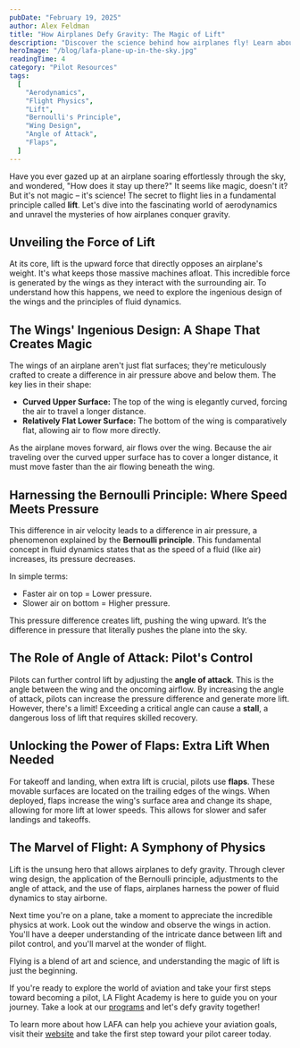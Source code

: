 ```yaml
---
pubDate: "February 19, 2025"
author: Alex Feldman
title: "How Airplanes Defy Gravity: The Magic of Lift"
description: "Discover the science behind how airplanes fly! Learn about lift, Bernoulli's principle, wing design, angle of attack, and flaps, and understand how these elements defy gravity."
heroImage: "/blog/lafa-plane-up-in-the-sky.jpg"
readingTime: 4
category: "Pilot Resources"
tags:
  [
    "Aerodynamics",
    "Flight Physics",
    "Lift",
    "Bernoulli's Principle",
    "Wing Design",
    "Angle of Attack",
    "Flaps",
  ]
---
```


Have you ever gazed up at an airplane soaring effortlessly through the sky, and wondered, "How does it stay up there?" It seems like magic, doesn't it? But it's not magic – it's science! The secret to flight lies in a fundamental principle called **lift**. Let's dive into the fascinating world of aerodynamics and unravel the mysteries of how airplanes conquer gravity.

## Unveiling the Force of Lift

At its core, lift is the upward force that directly opposes an airplane's weight. It's what keeps those massive machines afloat. This incredible force is generated by the wings as they interact with the surrounding air. To understand how this happens, we need to explore the ingenious design of the wings and the principles of fluid dynamics.

## The Wings' Ingenious Design: A Shape That Creates Magic

The wings of an airplane aren't just flat surfaces; they're meticulously crafted to create a difference in air pressure above and below them. The key lies in their shape:

- **Curved Upper Surface:** The top of the wing is elegantly curved, forcing the air to travel a longer distance.
- **Relatively Flat Lower Surface:** The bottom of the wing is comparatively flat, allowing air to flow more directly.

As the airplane moves forward, air flows over the wing. Because the air traveling over the curved upper surface has to cover a longer distance, it must move faster than the air flowing beneath the wing.

## Harnessing the Bernoulli Principle: Where Speed Meets Pressure

This difference in air velocity leads to a difference in air pressure, a phenomenon explained by the **Bernoulli principle**. This fundamental concept in fluid dynamics states that as the speed of a fluid (like air) increases, its pressure decreases.

In simple terms:

- Faster air on top = Lower pressure.
- Slower air on bottom = Higher pressure.

This pressure difference creates lift, pushing the wing upward. It’s the difference in pressure that literally pushes the plane into the sky.

## The Role of Angle of Attack: Pilot's Control

Pilots can further control lift by adjusting the **angle of attack**. This is the angle between the wing and the oncoming airflow. By increasing the angle of attack, pilots can increase the pressure difference and generate more lift. However, there's a limit! Exceeding a critical angle can cause a **stall**, a dangerous loss of lift that requires skilled recovery.

## Unlocking the Power of Flaps: Extra Lift When Needed

For takeoff and landing, when extra lift is crucial, pilots use **flaps**. These movable surfaces are located on the trailing edges of the wings. When deployed, flaps increase the wing's surface area and change its shape, allowing for more lift at lower speeds. This allows for slower and safer landings and takeoffs.

## The Marvel of Flight: A Symphony of Physics

Lift is the unsung hero that allows airplanes to defy gravity. Through clever wing design, the application of the Bernoulli principle, adjustments to the angle of attack, and the use of flaps, airplanes harness the power of fluid dynamics to stay airborne.

Next time you're on a plane, take a moment to appreciate the incredible physics at work. Look out the window and observe the wings in action. You'll have a deeper understanding of the intricate dance between lift and pilot control, and you'll marvel at the wonder of flight.

Flying is a blend of art and science, and understanding the magic of lift is just the beginning.

If you're ready to explore the world of aviation and take your first steps toward becoming a pilot, LA Flight Academy is here to guide you on your journey. Take a look at our [programs](/programs) and let's defy gravity together!

To learn more about how LAFA can help you achieve your aviation goals, visit their [website](/) and take the first step toward your pilot career today.
